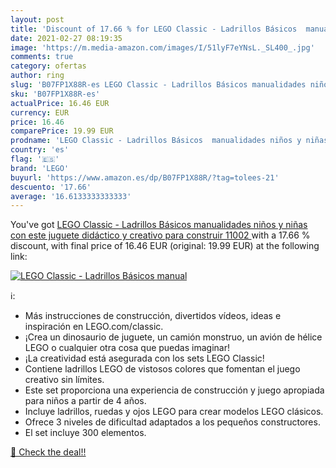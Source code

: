 ```yaml
---
layout: post
title: 'Discount of 17.66 % for LEGO Classic - Ladrillos Básicos  manual'
date: 2021-02-27 08:19:35
image: 'https://m.media-amazon.com/images/I/51lyF7eYNsL._SL400_.jpg'
comments: true
category: ofertas
author: ring
slug: 'B07FP1X88R-es LEGO Classic - Ladrillos Básicos manualidades niños y...'
sku: 'B07FP1X88R-es'
actualPrice: 16.46 EUR
currency: EUR
price: 16.46
comparePrice: 19.99 EUR
prodname: 'LEGO Classic - Ladrillos Básicos  manualidades niños y niñas con este juguete didáctico y creativo para construir  11002 '
country: 'es'
flag: '🇪🇸'
brand: 'LEGO'
buyurl: 'https://www.amazon.es/dp/B07FP1X88R/?tag=tolees-21'
descuento: '17.66'
average: '16.6133333333333'
---
```


You've got [LEGO Classic - Ladrillos Básicos  manualidades niños y niñas con este juguete didáctico y creativo para construir  11002 ](https://www.amazon.es/dp/B07FP1X88R/?tag=tolees-21) with a  17.66 % discount, with final price of 16.46 EUR (original: 19.99 EUR) at the following link:

[![LEGO Classic - Ladrillos Básicos  manual](https://m.media-amazon.com/images/I/51lyF7eYNsL._SL400_.jpg)](https://www.amazon.es/dp/B07FP1X88R/?tag=tolees-21)

ℹ️:

- Más instrucciones de construcción, divertidos vídeos, ideas e inspiración en LEGO.com/classic.
- ¡Crea un dinosaurio de juguete, un camión monstruo, un avión de hélice LEGO o cualquier otra cosa que puedas imaginar!
- ¡La creatividad está asegurada con los sets LEGO Classic!
- Contiene ladrillos LEGO de vistosos colores que fomentan el juego creativo sin límites.
- Este set proporciona una experiencia de construcción y juego apropiada para niños a partir de 4 años.
- Incluye ladrillos, ruedas y ojos LEGO para crear modelos LEGO clásicos.
- Ofrece 3 niveles de dificultad adaptados a los pequeños constructores.
- El set incluye 300 elementos.

[🛒 Check the deal!!](https://www.amazon.es/dp/B07FP1X88R/?tag=tolees-21)
